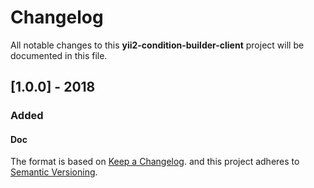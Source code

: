 # Changelog
All notable changes to this **yii2-condition-builder-client** project will be documented in this file.

## [1.0.0] - 2018
### Added


#### Doc
The format is based on [Keep a Changelog](https://keepachangelog.com/en/1.0.0/).
and this project adheres to [Semantic Versioning](https://semver.org/spec/v2.0.0.html).